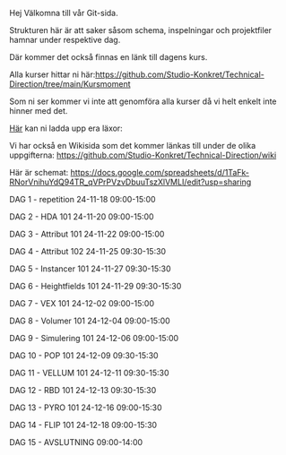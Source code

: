 Hej
Välkomna till vår Git-sida. 

Strukturen här är att saker såsom schema, inspelningar och projektfiler hamnar under respektive dag. 

Där kommer det också finnas en länk till dagens kurs. 

Alla kurser hittar ni här:https://github.com/Studio-Konkret/Technical-Direction/tree/main/Kursmoment

Som ni ser kommer vi inte att genomföra alla kurser då vi helt enkelt inte hinner med det. 

[Här](https://studiokonkret-my.sharepoint.com/:f:/g/personal/linusrosenqvist_studiokonkret_onmicrosoft_com/EvUZgOqNfUNAg0CrMqSc9I4BJXd7ORyKTuSqaSCUsh6gaA?e=vTr9ON) kan ni ladda upp era läxor: 

Vi har också en Wikisida som det kommer länkas till under de olika uppgifterna: https://github.com/Studio-Konkret/Technical-Direction/wiki

Här är schemat: https://docs.google.com/spreadsheets/d/1TaFk-RNorVnihuYdQ94TR_qVPrPVzvDbuuTszXlVMLI/edit?usp=sharing

DAG 1 - repetition 24-11-18 09:00-15:00

DAG 2 - HDA 101 24-11-20 09:00-15:00

DAG 3 - Attribut 101 24-11-22 09:00-15:00

DAG 4 - Attribut 102 24-11-25 09:30-15:30

DAG 5 - Instancer 101 24-11-27 09:30-15:30

DAG 6 - Heightfields 101 24-11-29 09:30-15:30

DAG 7 - VEX 101 24-12-02 09:00-15:00

DAG 8 - Volumer 101 24-12-04 09:00-15:00

DAG 9 - Simulering 101 24-12-06 09:00-15:00

DAG 10 - POP 101 24-12-09 09:30-15:30

DAG 11 - VELLUM 101 24-12-11 09:30-15:30

DAG 12 - RBD 101 24-12-13 09:30-15:30

DAG 13 - PYRO 101 24-12-16 09:00-15:30

DAG 14 - FLIP 101 24-12-18 09:00-15:30

DAG 15 - AVSLUTNING 09:00-14:00
